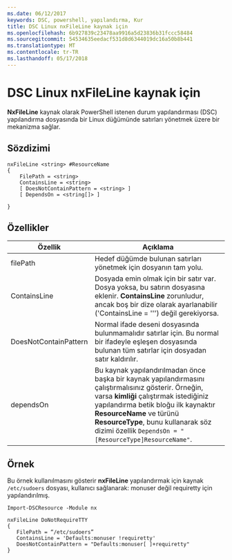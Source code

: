 ```yaml
---
ms.date: 06/12/2017
keywords: DSC, powershell, yapılandırma, Kur
title: DSC Linux nxFileLine kaynak için
ms.openlocfilehash: 6b927839c23478aa9916a5d23836b31fccc58484
ms.sourcegitcommit: 54534635eedacf531d8d6344019dc16a50b8b441
ms.translationtype: MT
ms.contentlocale: tr-TR
ms.lasthandoff: 05/17/2018
---
```

# <a name="dsc-for-linux-nxfileline-resource"></a>DSC Linux nxFileLine kaynak için

**NxFileLine** kaynak olarak PowerShell istenen durum yapılandırması (DSC) yapılandırma dosyasında bir Linux düğümünde satırları yönetmek üzere bir mekanizma sağlar.

## <a name="syntax"></a>Sözdizimi

```
nxFileLine <string> #ResourceName
{
    FilePath = <string>
    ContainsLine = <string>
    [ DoesNotContainPattern = <string> ]
    [ DependsOn = <string[]> ]

}
```

## <a name="properties"></a>Özellikler

|  Özellik |  Açıklama |
|---|---|
| filePath| Hedef düğümde bulunan satırları yönetmek için dosyanın tam yolu.|
| ContainsLine| Dosyada emin olmak için bir satır var. Dosya yoksa, bu satırın dosyasına eklenir. **ContainsLine** zorunludur, ancak boş bir dize olarak ayarlanabilir ('ContainsLine = ''') değil gerekiyorsa.|
| DoesNotContainPattern| Normal ifade deseni dosyasında bulunmamalıdır satırlar için. Bu normal bir ifadeyle eşleşen dosyasında bulunan tüm satırlar için dosyadan satır kaldırılır.|
| dependsOn | Bu kaynak yapılandırılmadan önce başka bir kaynak yapılandırmasını çalıştırmalısınız gösterir. Örneğin, varsa **kimliği** çalıştırmak istediğiniz yapılandırma betik bloğu ilk kaynaktır **ResourceName** ve türünü **ResourceType**, bunu kullanarak söz dizimi özellik `DependsOn = "[ResourceType]ResourceName"`.|

## <a name="example"></a>Örnek

Bu örnek kullanılmasını gösterir **nxFileLine** yapılandırmak için kaynak `/etc/sudoers` dosyası, kullanıcı sağlanarak: monuser değil requiretty için yapılandırılmış.

```
Import-DSCResource -Module nx

nxFileLine DoNotRequireTTY
{
   FilePath = “/etc/sudoers”
   ContainsLine = 'Defaults:monuser !requiretty'
   DoesNotContainPattern = "Defaults:monuser[ ]+requiretty"
}
```